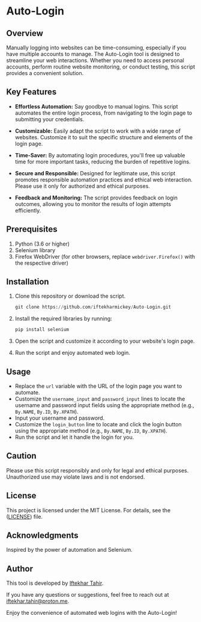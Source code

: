 # Auto-Login

## Overview

Manually logging into websites can be time-consuming, especially if you have multiple accounts to manage. The Auto-Login tool is designed to streamline your web interactions. Whether you need to access personal accounts, perform routine website monitoring, or conduct testing, this script provides a convenient solution.

## Key Features

- **Effortless Automation:** Say goodbye to manual logins. This script automates the entire login process, from navigating to the login page to submitting your credentials.

- **Customizable:** Easily adapt the script to work with a wide range of websites. Customize it to suit the specific structure and elements of the login page.

- **Time-Saver:** By automating login procedures, you'll free up valuable time for more important tasks, reducing the burden of repetitive logins.

- **Secure and Responsible:** Designed for legitimate use, this script promotes responsible automation practices and ethical web interaction. Please use it only for authorized and ethical purposes.

- **Feedback and Monitoring:** The script provides feedback on login outcomes, allowing you to monitor the results of login attempts efficiently.

## Prerequisites

1. Python (3.6 or higher)
2. Selenium library
3. Firefox WebDriver (for other browsers, replace `webdriver.Firefox()` with the respective driver)

## Installation

1. Clone this repository or download the script.

   ```python
   git clone https://github.com/iftekharmickey/Auto-Login.git
   ```
   
3. Install the required libraries by running:

   ```python
   pip install selenium
   ```
4. Open the script and customize it according to your website's login page.

5. Run the script and enjoy automated web login.

## Usage

- Replace the `url` variable with the URL of the login page you want to automate.
- Customize the `username_input` and `password_input` lines to locate the username and password input fields using the appropriate method (e.g., `By.NAME`, `By.ID`, `By.XPATH`).
- Input your username and password.
- Customize the `login_button` line to locate and click the login button using the appropriate method (e.g., `By.NAME`, `By.ID`, `By.XPATH`).
- Run the script and let it handle the login for you.

## Caution

Please use this script responsibly and only for legal and ethical purposes. Unauthorized use may violate laws and is not endorsed.

## License

This project is licensed under the MIT License. For details, see the ([LICENSE](https://github.com/iftekharmickey/Auto-Login/blob/main/LICENSE)) file.

## Acknowledgments

Inspired by the power of automation and Selenium.

## Author

This tool is developed by [Iftekhar Tahir](https://github.com/iftekharmickey).

If you have any questions or suggestions, feel free to reach out at iftekhar.tahir@proton.me.

Enjoy the convenience of automated web logins with the Auto-Login!
